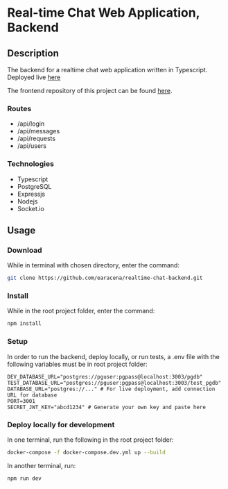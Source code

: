 # Real-time Chat Web Application, Backend

## Description

The backend for a realtime chat web application written in Typescript. Deployed live [here](https://realtime-chat-frontend.onrender.com/)

The frontend repository of this project can be found [here](https://github.com/earacena/forum-app-frontend).

### Routes

* /api/login
* /api/messages
* /api/requests
* /api/users

### Technologies

* Typescript
* PostgreSQL
* Expressjs
* Nodejs
* Socket.io

## Usage

### Download

While in terminal with chosen directory, enter the command:

```bash
git clone https://github.com/earacena/realtime-chat-backend.git
```

### Install

While in the root project folder, enter the command:

```bash
npm install
```

### Setup

In order to run the backend, deploy locally, or run tests, a .env file with the following variables must be in root project folder:

```text
DEV_DATABASE_URL="postgres://pguser:pgpass@localhost:3003/pgdb"
TEST_DATABASE_URL="postgres://pguser:pgpass@localhost:3003/test_pgdb"
DATABASE_URL="postgres://..." # For live deployment, add connection URL for database 
PORT=3001
SECRET_JWT_KEY="abcd1234" # Generate your own key and paste here
```

### Deploy locally for development

In one terminal, run the following in the root project folder:

```bash
docker-compose -f docker-compose.dev.yml up --build
```

In another terminal, run:

```bash
npm run dev
```
